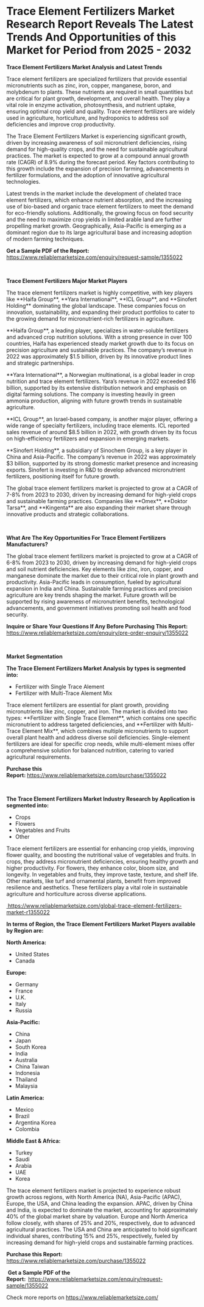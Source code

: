 <p><h1>Trace Element Fertilizers Market Research Report Reveals The Latest Trends And Opportunities of this Market for Period from 2025 - 2032</h1></p><p><strong>Trace Element Fertilizers Market Analysis and Latest Trends</strong></p>
<p><p>Trace element fertilizers are specialized fertilizers that provide essential micronutrients such as zinc, iron, copper, manganese, boron, and molybdenum to plants. These nutrients are required in small quantities but are critical for plant growth, development, and overall health. They play a vital role in enzyme activation, photosynthesis, and nutrient uptake, ensuring optimal crop yield and quality. Trace element fertilizers are widely used in agriculture, horticulture, and hydroponics to address soil deficiencies and improve crop productivity.</p><p>The Trace Element Fertilizers Market is experiencing significant growth, driven by increasing awareness of soil micronutrient deficiencies, rising demand for high-quality crops, and the need for sustainable agricultural practices. The market is expected to grow at a compound annual growth rate (CAGR) of 8.9% during the forecast period. Key factors contributing to this growth include the expansion of precision farming, advancements in fertilizer formulations, and the adoption of innovative agricultural technologies.</p><p>Latest trends in the market include the development of chelated trace element fertilizers, which enhance nutrient absorption, and the increasing use of bio-based and organic trace element fertilizers to meet the demand for eco-friendly solutions. Additionally, the growing focus on food security and the need to maximize crop yields in limited arable land are further propelling market growth. Geographically, Asia-Pacific is emerging as a dominant region due to its large agricultural base and increasing adoption of modern farming techniques.</p></p>
<p><strong>Get a Sample PDF of the Report:&nbsp;</strong> <a href="https://www.reliablemarketsize.com/enquiry/request-sample/1355022?utm_campaign=1939&utm_medium=2&utm_source=Github&utm_content=ia&utm_term=21012025&utm_id=trace-element-fertilizers">https://www.reliablemarketsize.com/enquiry/request-sample/1355022</a></p>
<p>&nbsp;</p>
<p><strong>Trace Element Fertilizers Major Market Players</strong></p>
<p><p>The trace element fertilizers market is highly competitive, with key players like **Haifa Group**, **Yara International**, **ICL Group**, and **Sinofert Holding** dominating the global landscape. These companies focus on innovation, sustainability, and expanding their product portfolios to cater to the growing demand for micronutrient-rich fertilizers in agriculture.</p><p>**Haifa Group**, a leading player, specializes in water-soluble fertilizers and advanced crop nutrition solutions. With a strong presence in over 100 countries, Haifa has experienced steady market growth due to its focus on precision agriculture and sustainable practices. The company’s revenue in 2022 was approximately $1.5 billion, driven by its innovative product lines and strategic partnerships.</p><p>**Yara International**, a Norwegian multinational, is a global leader in crop nutrition and trace element fertilizers. Yara’s revenue in 2022 exceeded $16 billion, supported by its extensive distribution network and emphasis on digital farming solutions. The company is investing heavily in green ammonia production, aligning with future growth trends in sustainable agriculture.</p><p>**ICL Group**, an Israel-based company, is another major player, offering a wide range of specialty fertilizers, including trace elements. ICL reported sales revenue of around $8.5 billion in 2022, with growth driven by its focus on high-efficiency fertilizers and expansion in emerging markets.</p><p>**Sinofert Holding**, a subsidiary of Sinochem Group, is a key player in China and Asia-Pacific. The company’s revenue in 2022 was approximately $3 billion, supported by its strong domestic market presence and increasing exports. Sinofert is investing in R&D to develop advanced micronutrient fertilizers, positioning itself for future growth.</p><p>The global trace element fertilizers market is projected to grow at a CAGR of 7-8% from 2023 to 2030, driven by increasing demand for high-yield crops and sustainable farming practices. Companies like **Omex**, **Doktor Tarsa**, and **Kingenta** are also expanding their market share through innovative products and strategic collaborations.</p></p>
<p>&nbsp;</p>
<p><strong>What Are The Key Opportunities For Trace Element Fertilizers Manufacturers?</strong></p>
<p><p>The global trace element fertilizers market is projected to grow at a CAGR of 6-8% from 2023 to 2030, driven by increasing demand for high-yield crops and soil nutrient deficiencies. Key elements like zinc, iron, copper, and manganese dominate the market due to their critical role in plant growth and productivity. Asia-Pacific leads in consumption, fueled by agricultural expansion in India and China. Sustainable farming practices and precision agriculture are key trends shaping the market. Future growth will be supported by rising awareness of micronutrient benefits, technological advancements, and government initiatives promoting soil health and food security.</p></p>
<p><strong>Inquire or Share Your Questions If Any Before Purchasing This Report:</strong> <a href="https://www.reliablemarketsize.com/enquiry/pre-order-enquiry/1355022?utm_campaign=1939&utm_medium=2&utm_source=Github&utm_content=ia&utm_term=21012025&utm_id=trace-element-fertilizers">https://www.reliablemarketsize.com/enquiry/pre-order-enquiry/1355022</a></p>
<p>&nbsp;</p>
<p><strong>Market Segmentation</strong></p>
<p><strong>The Trace Element Fertilizers Market Analysis by types is segmented into:</strong></p>
<p><ul><li>Fertilizer with Single Trace Alement</li><li>Fertilizer with Multi-Trace Alement Mix</li></ul></p>
<p><p>Trace element fertilizers are essential for plant growth, providing micronutrients like zinc, copper, and iron. The market is divided into two types: **Fertilizer with Single Trace Element**, which contains one specific micronutrient to address targeted deficiencies, and **Fertilizer with Multi-Trace Element Mix**, which combines multiple micronutrients to support overall plant health and address diverse soil deficiencies. Single-element fertilizers are ideal for specific crop needs, while multi-element mixes offer a comprehensive solution for balanced nutrition, catering to varied agricultural requirements.</p></p>
<p><strong>Purchase this Report:&nbsp;</strong><a href="https://www.reliablemarketsize.com/purchase/1355022?utm_campaign=1939&utm_medium=2&utm_source=Github&utm_content=ia&utm_term=21012025&utm_id=trace-element-fertilizers">https://www.reliablemarketsize.com/purchase/1355022</a></p>
<p>&nbsp;</p>
<p><strong>The Trace Element Fertilizers Market Industry Research by Application is segmented into:</strong></p>
<p><ul><li>Crops</li><li>Flowers</li><li>Vegetables and Fruits</li><li>Other</li></ul></p>
<p><p>Trace element fertilizers are essential for enhancing crop yields, improving flower quality, and boosting the nutritional value of vegetables and fruits. In crops, they address micronutrient deficiencies, ensuring healthy growth and higher productivity. For flowers, they enhance color, bloom size, and longevity. In vegetables and fruits, they improve taste, texture, and shelf life. Other markets, like turf and ornamental plants, benefit from improved resilience and aesthetics. These fertilizers play a vital role in sustainable agriculture and horticulture across diverse applications.</p></p>
<p><a href="https://www.reliablemarketsize.com/global-trace-element-fertilizers-market-r1355022?utm_campaign=1939&utm_medium=2&utm_source=Github&utm_content=ia&utm_term=21012025&utm_id=trace-element-fertilizers">&nbsp;https://www.reliablemarketsize.com/global-trace-element-fertilizers-market-r1355022</a></p>
<p><strong>In terms of Region, the Trace Element Fertilizers Market Players available by Region are:</strong></p>
<p>
    <p> <strong> North America: </strong>
        <ul>
            <li>United States</li>
            <li>Canada</li>
        </ul>
        </p> 
    <p> <strong> Europe: </strong>
        <ul>
            <li>Germany</li>
            <li>France</li>
            <li>U.K.</li>
            <li>Italy</li>
            <li>Russia</li>
        </ul>
        </p> 
    <p> <strong> Asia-Pacific: </strong>
        <ul>
            <li>China</li>
            <li>Japan</li>
            <li>South Korea</li>
            <li>India</li>
            <li>Australia</li>
            <li>China Taiwan</li>
            <li>Indonesia</li>
            <li>Thailand</li>
            <li>Malaysia</li>
        </ul>
        </p> 
    <p> <strong> Latin America: </strong>
        <ul>
            <li>Mexico</li>
            <li>Brazil</li>
            <li>Argentina Korea</li>
            <li>Colombia</li>
        </ul>
        </p> 
    <p> <strong> Middle East & Africa: </strong>
        <ul>
            <li>Turkey</li>
            <li>Saudi</li>
            <li>Arabia</li>
            <li>UAE</li>
            <li>Korea</li>
        </ul>
    </p>
    </p>
<p><p>The trace element fertilizers market is projected to experience robust growth across regions, with North America (NA), Asia-Pacific (APAC), Europe, the USA, and China leading the expansion. APAC, driven by China and India, is expected to dominate the market, accounting for approximately 40% of the global market share by valuation. Europe and North America follow closely, with shares of 25% and 20%, respectively, due to advanced agricultural practices. The USA and China are anticipated to hold significant individual shares, contributing 15% and 25%, respectively, fueled by increasing demand for high-yield crops and sustainable farming practices.</p></p>
<p><strong>Purchase this Report: </strong><a href="https://www.reliablemarketsize.com/purchase/1355022?utm_campaign=1939&utm_medium=2&utm_source=Github&utm_content=ia&utm_term=21012025&utm_id=trace-element-fertilizers">https://www.reliablemarketsize.com/purchase/1355022</a></p>
<p>&nbsp;<strong>Get a Sample PDF of the Report:&nbsp;&nbsp;</strong><a href="https://www.reliablemarketsize.com/enquiry/request-sample/1355022?utm_campaign=1939&utm_medium=2&utm_source=Github&utm_content=ia&utm_term=21012025&utm_id=trace-element-fertilizers">https://www.reliablemarketsize.com/enquiry/request-sample/1355022</a></p>
<p><strong></strong></p>
<p>Check more reports on <a href="https://www.reliablemarketsize.com/?utm_campaign=1939&utm_medium=2&utm_source=Github&utm_content=ia&utm_term=21012025&utm_id=trace-element-fertilizers">https://www.reliablemarketsize.com/</a></p>